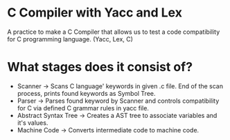 # C Compiler with Yacc and Lex
A practice to make a C Compiler that allows us to test a code compatibility for C programming language. (Yacc, Lex, C)

# What stages does it consist of?

* Scanner -> Scans C language' keywords in given .c file. End of the scan process, prints found keywords as Symbol Tree.
* Parser -> Parses found keyword by Scanner and controls compatibility for C via defined C grammar rules in yacc file.
* Abstract Syntax Tree -> Creates a AST tree to associate variables and it's values.
* Machine Code -> Converts intermediate code to machine code.
